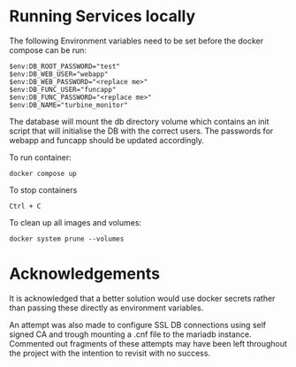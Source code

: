 # Running Services locally

The following Environment variables need to be set before the docker compose can be run:

```
$env:DB_ROOT_PASSWORD="test"
$env:DB_WEB_USER="webapp"
$env:DB_WEB_PASSWORD="<replace me>"
$env:DB_FUNC_USER="funcapp"
$env:DB_FUNC_PASSWORD="<replace me>"
$env:DB_NAME="turbine_monitor"
```

The database will mount the db directory volume which contains an init script that will initialise the DB with the correct users.
The passwords for webapp and funcapp should be updated accordingly.


To run container:

`docker compose up`

To stop containers

`Ctrl + C`

To clean up all images and volumes:

`docker system prune --volumes`


# Acknowledgements

It is acknowledged that a better solution would use docker secrets rather than passing these directly as environment variables.

An attempt was also made to configure SSL DB connections using self signed CA and trough mounting a .cnf file to the mariadb instance.
Commented out fragments of these attempts may have been left throughout the project with the intention to revisit with no success.